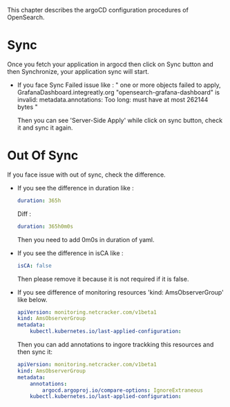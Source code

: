 This chapter describes the argoCD configuration procedures of OpenSearch.

# Sync

Once you fetch your application in argocd then click on Sync button and then Synchronize, your application sync will start.

* If you face Sync Failed issue like : 
" one or more objects failed to apply, GrafanaDashboard.integreatly.org "opensearch-grafana-dashboard" is invalid: metadata.annotations: Too long: must have at most 262144 bytes "

    Then you can see 'Server-Side Apply' while click on sync button, check it and sync it again.

# Out Of Sync

If you face issue with out of sync, check the difference.

* If you see the difference in duration like :
    
    ```yaml
    duration: 365h
    ```

    Diff : 
    
    ```yaml
    duration: 365h0m0s
    ```

    Then you need to add 0m0s in duration of yaml.

* If you see the difference in isCA like :
    
    ```yaml
    isCA: false
    ```
    
    Then please remove it because it is not required if it is false.

* If you see difference of monitoring resources 'kind: AmsObserverGroup' like below.
    
    ```yaml 
    apiVersion: monitoring.netcracker.com/v1beta1
    kind: AmsObserverGroup
    metadata:
        kubectl.kubernetes.io/last-applied-configuration:

    ```
    
    Then you can add annotations to ingore trackking this resources and then sync it:
    
    ```yaml
    apiVersion: monitoring.netcracker.com/v1beta1
    kind: AmsObserverGroup
    metadata:
        annotations:
            argocd.argoproj.io/compare-options: IgnoreExtraneous
        kubectl.kubernetes.io/last-applied-configuration:
    ```
